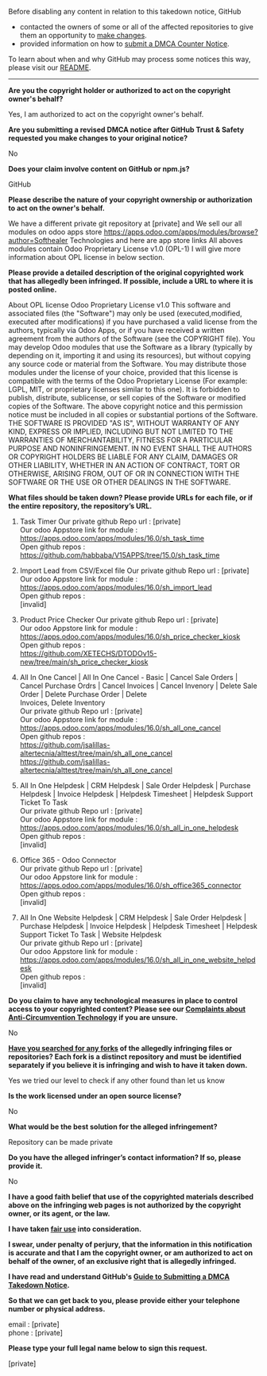 Before disabling any content in relation to this takedown notice, GitHub
- contacted the owners of some or all of the affected repositories to give them an opportunity to [make changes](https://docs.github.com/en/github/site-policy/dmca-takedown-policy#a-how-does-this-actually-work).
- provided information on how to [submit a DMCA Counter Notice](https://docs.github.com/en/articles/guide-to-submitting-a-dmca-counter-notice).

To learn about when and why GitHub may process some notices this way, please visit our [README](https://github.com/github/dmca/blob/master/README.md#anatomy-of-a-takedown-notice).

---

**Are you the copyright holder or authorized to act on the copyright owner's behalf?**

Yes, I am authorized to act on the copyright owner's behalf.

**Are you submitting a revised DMCA notice after GitHub Trust & Safety requested you make changes to your original notice?**

No

**Does your claim involve content on GitHub or npm.js?**

GitHub

**Please describe the nature of your copyright ownership or authorization to act on the owner's behalf.**

We have a different private git repository at [private] and We sell our all modules on odoo apps store https://apps.odoo.com/apps/modules/browse?author=Softhealer Technologies and here are app store links
All aboves modules contain Odoo Proprietary License v1.0 (OPL-1) I will give more information about OPL license in below section.

**Please provide a detailed description of the original copyrighted work that has allegedly been infringed. If possible, include a URL to where it is posted online.**

About OPL license
Odoo Proprietary License v1.0
This software and associated files (the "Software") may only be used (executed,modified, executed after modifications) if you have purchased a valid license from the authors, typically via Odoo Apps, or if you have received a written
agreement from the authors of the Software (see the COPYRIGHT file).
You may develop Odoo modules that use the Software as a library (typically by depending on it, importing it and using its resources), but without copying any source code or material from the Software. You may distribute those modules
under the license of your choice, provided that this license is compatible with the terms of the Odoo Proprietary License (For example: LGPL, MIT, or proprietary licenses similar to this one).
It is forbidden to publish, distribute, sublicense, or sell copies of the Software or modified copies of the Software.
The above copyright notice and this permission notice must be included in all copies or substantial portions of the Software.
THE SOFTWARE IS PROVIDED "AS IS", WITHOUT WARRANTY OF ANY KIND, EXPRESS OR IMPLIED, INCLUDING BUT NOT LIMITED TO THE WARRANTIES OF MERCHANTABILITY, FITNESS FOR A PARTICULAR PURPOSE
AND NONINFRINGEMENT. IN NO EVENT SHALL THE AUTHORS OR COPYRIGHT HOLDERS BE LIABLE FOR ANY CLAIM, DAMAGES OR OTHER LIABILITY, WHETHER IN AN ACTION OF CONTRACT, TORT OR OTHERWISE,
ARISING FROM, OUT OF OR IN CONNECTION WITH THE SOFTWARE OR THE USE OR OTHER DEALINGS IN THE SOFTWARE.

**What files should be taken down? Please provide URLs for each file, or if the entire repository, the repository’s URL.**

1) Task Timer
Our private github Repo url : [private]  
Our odoo Appstore link for module : https://apps.odoo.com/apps/modules/16.0/sh_task_time  
Open github repos :  
https://github.com/habbaba/V15APPS/tree/15.0/sh_task_time

2) Import Lead from CSV/Excel file
Our private github Repo url : [private]  
Our odoo Appstore link for module : https://apps.odoo.com/apps/modules/16.0/sh_import_lead  
Open github repos :  
[invalid]

3) Product Price Checker
Our private github Repo url : [private]  
Our odoo Appstore link for module : https://apps.odoo.com/apps/modules/16.0/sh_price_checker_kiosk  
Open github repos :  
https://github.com/XETECHS/DTODOv15-new/tree/main/sh_price_checker_kiosk

4) All In One Cancel | All In One Cancel - Basic | Cancel Sale Orders | Cancel Purchase Ordrs | Cancel Invoices | Cancel Invenory | Delete Sale Order | Delete Purchase Order | Delete  
Invoices, Delete Inventory  
Our private github Repo url : [private]  
Our odoo Appstore link for module : https://apps.odoo.com/apps/modules/16.0/sh_all_one_cancel  
Open github repos :  
https://github.com/jsalillas-altertecnia/alttest/tree/main/sh_all_one_cancel  
https://github.com/jsalillas-altertecnia/alttest/tree/main/sh_all_one_cancel

5) All In One Helpdesk | CRM Helpdesk | Sale Order Helpdesk | Purchase Helpdesk | Invoice Helpdesk | Helpdesk Timesheet | Helpdesk Support Ticket To Task  
Our private github Repo url : [private]  
Our odoo Appstore link for module : https://apps.odoo.com/apps/modules/16.0/sh_all_in_one_helpdesk  
Open github repos :  
[invalid]

6) Office 365 - Odoo Connector  
Our private github Repo url : [private]  
Our odoo Appstore link for module : https://apps.odoo.com/apps/modules/16.0/sh_office365_connector  
Open github repos :  
[invalid]

7) All In One Website Helpdesk | CRM Helpdesk | Sale Order Helpdesk | Purchase Helpdesk | Invoice Helpdesk | Helpdesk Timesheet | Helpdesk Support Ticket To Task | Website Helpdesk  
Our private github Repo url : [private]  
Our odoo Appstore link for module : https://apps.odoo.com/apps/modules/16.0/sh_all_in_one_website_helpdesk  
Open github repos :  
[invalid]

**Do you claim to have any technological measures in place to control access to your copyrighted content? Please see our <a href="https://docs.github.com/articles/guide-to-submitting-a-dmca-takedown-notice#complaints-about-anti-circumvention-technology">Complaints about Anti-Circumvention Technology</a> if you are unsure.**

No

**<a href="https://docs.github.com/articles/dmca-takedown-policy#b-what-about-forks-or-whats-a-fork">Have you searched for any forks</a> of the allegedly infringing files or repositories? Each fork is a distinct repository and must be identified separately if you believe it is infringing and wish to have it taken down.**

Yes we tried our level to check if any other found than let us know

**Is the work licensed under an open source license?**

No

**What would be the best solution for the alleged infringement?**

Repository can be made private

**Do you have the alleged infringer’s contact information? If so, please provide it.**

No

**I have a good faith belief that use of the copyrighted materials described above on the infringing web pages is not authorized by the copyright owner, or its agent, or the law.**

**I have taken <a href="https://www.lumendatabase.org/topics/22">fair use</a> into consideration.**

**I swear, under penalty of perjury, that the information in this notification is accurate and that I am the copyright owner, or am authorized to act on behalf of the owner, of an exclusive right that is allegedly infringed.**

**I have read and understand GitHub's <a href="https://docs.github.com/articles/guide-to-submitting-a-dmca-takedown-notice/">Guide to Submitting a DMCA Takedown Notice</a>.**

**So that we can get back to you, please provide either your telephone number or physical address.**

email : [private]  
phone : [private]  

**Please type your full legal name below to sign this request.**

[private]  
